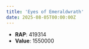 ```yaml
---
title: 'Eyes of Emeraldwrath'
date: 2025-08-05T00:00:00Z
---
```

- **RAP**: 419314
- **Value**: 1550000
